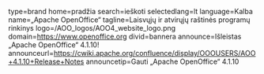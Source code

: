 type=brand
home=pradžia
search=ieškoti
selectedlang=lt
language=Kalba
name=„Apache OpenOffice“
tagline=Laisvųjų ir atvirųjų raštinės programų rinkinys
logo=/AOO_logos/AOO4_website_logo.png
domain=https://www.openoffice.org
divid=bannera
announce=Išleistas „Apache OpenOffice“ 4.1.10!
announceurl=https://cwiki.apache.org/confluence/display/OOOUSERS/AOO+4.1.10+Release+Notes
announcetip=Gauti „Apache OpenOffice“ 4.1.10
~~~~~~
